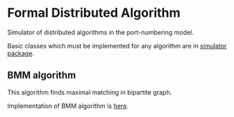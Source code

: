 # Formal Distributed Algorithm

Simulator of distributed algorithms in the port-numbering model.

Basic classes which must be implemented for any algorithm are in [simulator package](java/main/com/github/kornilova_l/formal_da/simulator).

## BMM algorithm

This algorithm finds maximal matching in bipartite graph.

Implementation of BMM algorithm is [here](java/main/com/github/kornilova_l/formal_da/implementation/BMM).

